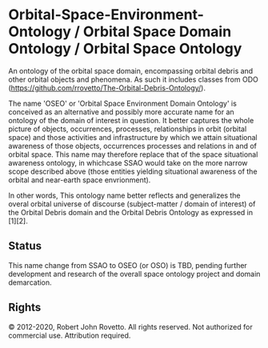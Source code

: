 # Orbital-Space-Environment-Ontology / Orbital Space Domain Ontology / Orbital Space Ontology 

An ontology of the orbital space domain, encompassing orbital debris and other orbital objects and phenomena. As such it includes classes from ODO (https://github.com/rrovetto/The-Orbital-Debris-Ontology/).

The name 'OSEO' or 'Orbital Space Environment Domain Ontology' is conceived as an alternative and possibly more accurate name for an ontology of the domain of interest in question. It better captures the whole picture of objects, occurrences, processes, relationships in orbit (orbital space) and those activities and infrastructure by which we attain situational awareness of those objects, occurrences processes and relations in and of orbital space. This name may therefore replace that of the space situational awareness ontology, in whichcase SSAO would take on the more narrow scope described above (those entities yielding situational awareness of the orbital and near-earth space envrionment). 

In other words, This ontology name better reflects and generalizes the overal orbital universe of discourse (subject-matter / domain of interest) of the Orbital Debris domain and the Orbital Debris Ontology  as expressed in [1][2]. 

## Status
This name change from SSAO to OSEO (or OSO) is TBD, pending further development and research of the overall space ontology project and domain demarcation.

## Rights
© 2012-2020, Robert John Rovetto. All rights reserved. Not authorized for commercial use. Attribution required.
